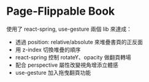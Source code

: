 # Page-Flippable Book

使用了 react-spring, use-gesture 兩個 lib 來達成：

- 透過 position: relative/absolute 來堆疊書頁的正反面
- 用 z-index 切換堆疊的順序
- react-spring 控制 rotateY、opacity 做翻頁轉場
- 配合 perspective 屬性改變視角增添立體感
- use-gesture 加入拖曳翻頁功能